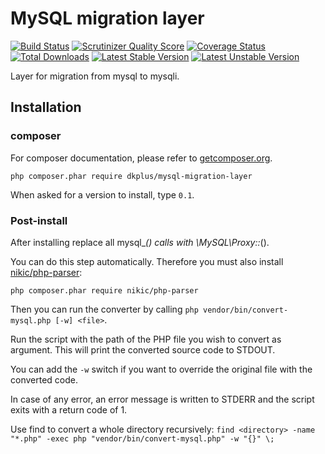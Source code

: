 # MySQL migration layer

[![Build Status](https://travis-ci.org/UFOMelkor/mysql-migration-layer.png?branch=master)](https://travis-ci.org/UFOMelkor/mysql-migration-layer)
[![Scrutinizer Quality Score](https://scrutinizer-ci.com/g/UFOMelkor/mysql-migration-layer/badges/quality-score.png?s=afd2b8429ba93522e6febb660100698bf59390d1)](https://scrutinizer-ci.com/g/UFOMelkor/mysql-migration-layer/)
[![Coverage Status](https://coveralls.io/repos/UFOMelkor/mysql-migration-layer/badge.png)](https://coveralls.io/r/UFOMelkor/mysql-migration-layer)
[![Total Downloads](https://poser.pugx.org/dkplus/mysql-migration-layer/downloads.png)](https://packagist.org/packages/dkplus/mysql-migration-layer)
[![Latest Stable Version](https://poser.pugx.org/dkplus/mysql-migration-layer/v/stable.png)](https://packagist.org/packages/dkplus/mysql-migration-layer)
[![Latest Unstable Version](https://poser.pugx.org/dkplus/mysql-migration-layer/v/unstable.png)](https://packagist.org/packages/dkplus/mysql-migration-layer)

Layer for migration from mysql to mysqli.

## Installation

### composer
For composer documentation, please refer to
[getcomposer.org](http://getcomposer.org/).

`php composer.phar require dkplus/mysql-migration-layer`

When asked for a version to install, type `0.1`.

### Post-install
After installing replace all mysql_*() calls with \MySQL\Proxy::*().

You can do this step automatically. Therefore you must also install [nikic/php-parser](https://github.com/nikic/PHP-Parser):

`php composer.phar require nikic/php-parser`

Then you can run the converter by calling `php vendor/bin/convert-mysql.php [-w] <file>`.

Run the script with the path of the PHP file you wish to convert as argument. This will print the converted source code to STDOUT.

You can add the `-w` switch if you want to override the original file with the converted code.

In case of any error, an error message is written to STDERR and the script exits with a return code of 1.

Use find to convert a whole directory recursively:
`find <directory> -name "*.php" -exec php "vendor/bin/convert-mysql.php" -w "{}" \;`

